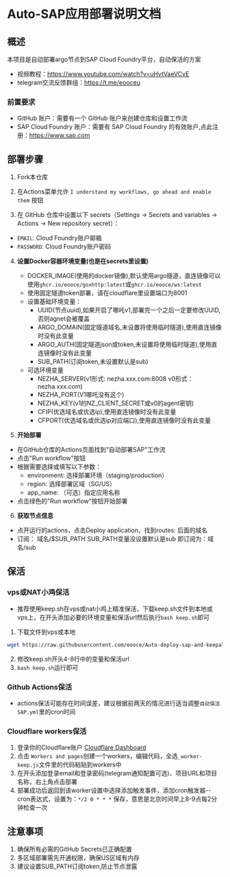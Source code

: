 # Auto-SAP应用部署说明文档

## 概述

本项目是自动部署argo节点到SAP Cloud Foundry平台，自动保活的方案
- 视频教程：https://www.youtube.com/watch?v=uHvtVaeVCvE
- telegram交流反馈群组：https://t.me/eooceu

### 前置要求
* GitHub 账户：需要有一个 GitHub 账户来创建仓库和设置工作流
* SAP Cloud Foundry 账户：需要有 SAP Cloud Foundry 的有效账户,点此注册：https://www.sap.com

## 部署步骤

1. Fork本仓库

2. 在Actions菜单允许 `I understand my workflows, go ahead and enable them` 按钮

3. 在 GitHub 仓库中设置以下 secrets（Settings → Secrets and variables → Actions → New repository secret）：
- `EMAIL`: Cloud Foundry账户邮箱
- `PASSWORD`: Cloud Foundry账户密码

4. **设置Docker容器环境变量(也是在secrets里设置)**
   - DOCKER_IMAGE(使用的docker镜像),默认使用argo隧道，直连镜像可以使用`ghcr.io/eooce/goxhttp:latest`或`ghcr.io/eooce/ws:latest`
   - 使用固定隧道token部署，请在cloudflare里设置端口为8001
   - 设置基础环境变量：
     - UUID(节点uuid),如果开启了哪吒v1,部署完一个之后一定要修改UUID,否则agnet会被覆盖
     - ARGO_DOMAIN(固定隧道域名,未设置将使用临时隧道),使用直连镜像时没有此变量
     - ARGO_AUTH(固定隧道json或token,未设置将使用临时隧道),使用直连镜像时没有此变量
     - SUB_PATH(订阅token,未设置默认是sub)
   - 可选环境变量
     - NEZHA_SERVER(v1形式: nezha.xxx.com:8008  v0形式：nezha.xxx.com)
     - NEZHA_PORT(V1哪吒没有这个)
     - NEZHA_KEY(v1的NZ_CLIENT_SECRET或v0的agent密钥)
     - CFIP(优选域名或优选ip),使用直连镜像时没有此变量
     - CFPORT(优选域名或优选ip对应端口),使用直连镜像时没有此变量

6. **开始部署**
* 在GitHub仓库的Actions页面找到"自动部署SAP"工作流
* 点击"Run workflow"按钮
* 根据需要选择或填写以下参数：
   - environment: 选择部署环境（staging/production）
   - region: 选择部署区域（SG/US）
   - app_name: （可选）指定应用名称
* 点击绿色的"Run workflow"按钮开始部署

6. **获取节点信息**
* 点开运行的actions，点击Deploy application，找到routes: 后面的域名
* 订阅： 域名/$SUB_PATH    SUB_PATH变量没设置默认是sub  即订阅为：域名/sub


## 保活 
### vps或NAT小鸡保活
- 推荐使用keep.sh在vps或nat小鸡上精准保活，下载keep.sh文件到本地或vps上，在开头添加必要的环境变量和保活url然后执行`bash keep.sh`即可
1. 下载文件到vps或本地
```bash
wget https://raw.githubusercontent.com/eooce/Auto-deploy-sap-and-keepalive/refs/heads/main/keep.sh && chmod +x keep.sh
```
2. 修改keep.sh开头4-8行中的变量和保活url
3. `bash keep.sh`运行即可


### Github Actions保活
* actions保活可能存在时间误差，建议根据前两天的情况进行适当调整`自动保活SAP.yml`里的cron时间


### Cloudflare workers保活
1. 登录你的Cloudflare账户 [Cloudflare Dashboard](https://dash.cloudflare.com)
2. 点击 `Workers and pages`创建一个workers，编辑代码，全选`_worker-keep.js`文件里的代码粘贴到workers中
3. 在开头添加登录email和登录密码(telegram通知配置可选)、项目URL和项目名称，右上角点击部署
4. 部署成功后返回到该worker设置中选择添加触发事件，添加cron触发器--cron表达式，设置为：`*/2 0 * * *` 保存，意思是北京时间早上8-9点每2分钟检查一次


## 注意事项

1. 确保所有必需的GitHub Secrets已正确配置
2. 多区域部署需先开通权限，确保US区域有内存
4. 建议设置SUB_PATH订阅token,防止节点泄露
